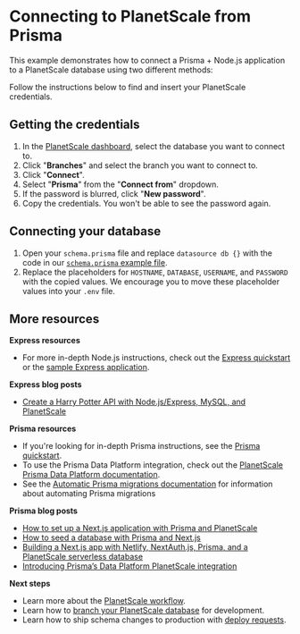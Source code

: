 # Connecting to PlanetScale from Prisma

This example demonstrates how to connect a Prisma + Node.js application to a PlanetScale database using two different methods:

Follow the instructions below to find and insert your PlanetScale credentials.

## Getting the credentials

1. In the [PlanetScale dashboard](https://app.planetscale.com), select the database you want to connect to.
2. Click "**Branches**" and select the branch you want to connect to.
3. Click "**Connect**".
4. Select "**Prisma**" from the "**Connect from**" dropdown.
5. If the password is blurred, click "**New password**".
6. Copy the credentials. You won't be able to see the password again.

## Connecting your database

1. Open your `schema.prisma` file and replace `datasource db {}` with the code in our [`schema.prisma` example file](https://github.com/planetscale/examples/blob/main/nodejs/prisma/schema.prisma).
2. Replace the placeholders for `HOSTNAME`, `DATABASE`, `USERNAME`, and `PASSWORD` with the copied values. We encourage you to move these placeholder values into your `.env` file.

## More resources

**Express resources**
- For more in-depth Node.js instructions, check out the [Express quickstart](https://docs.planetscale.com/tutorials/connect-nodejs-app) or the [sample Express application](https://github.com/planetscale/express-example).

**Express blog posts**
- [Create a Harry Potter API with Node.js/Express, MySQL, and PlanetScale](https://planetscale.com/blog/create-a-harry-potter-api-with-node-js-express-mysql-and-planetscale)

**Prisma resources**
- If you're looking for in-depth Prisma instructions, see the [Prisma quickstart](https://docs.planetscale.com/tutorials/prisma-quickstart).
- To use the Prisma Data Platform integration, check out the [PlanetScale Prisma Data Platform documentation](https://docs.planetscale.com/tutorials/prisma-data-platform-integration).
- See the [Automatic Prisma migrations documentation](https://docs.planetscale.com/tutorials/automatic-prisma-migrations) for information about automating Prisma migrations 

**Prisma blog posts**

- [How to set up a Next.js application with Prisma and PlanetScale](https://planetscale.com/blog/how-to-setup-next-js-with-prisma-and-planetscale)
- [How to seed a database with Prisma and Next.js](https://planetscale.com/blog/how-to-seed-a-database-with-prisma-and-next-js)
- [Building a Next.js app with Netlify, NextAuth.js, Prisma, and a PlanetScale serverless database](https://planetscale.com/blog/nextjs-netlify-planetscale-starter-app)
- [Introducing Prisma’s Data Platform PlanetScale integration](https://planetscale.com/blog/planetscale-mysql-database-on-prisma-platform)

**Next steps**

- Learn more about the [PlanetScale workflow](https://docs.planetscale.com/concepts/planetscale-workflow).
- Learn how to [branch your PlanetScale database](https://docs.planetscale.com/concepts/branching) for development.
- Learn how to ship schema changes to production with [deploy requests](https://docs.planetscale.com/concepts/deploy-requests).